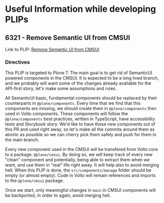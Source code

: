 # Useful Information while developing PLIPs

## 6321 - Remove Semantic UI from CMSUI

Link to PLIP: [Remove Semantic UI from CMSUI](https://github.com/plone/volto/issues/6321)

### Directives

This PLIP is targeted to Plone 7.
The main goal is to get rid of SemanticUI powered components in the CMSUI.
It is expected to be a long lived branch, and we probably will want some of the changes already available for the API-first story, let's make some assumptions and rules.

All SemanticUI basic, fundamental components should be replaced by their counterparts in `@plone/components`.
Every time that we find that this components are missing, we should create them in `@plone/components` then used in Volto components.
These components will follow the `@plone/components` best practices, written in TypeScript, have accessibility tests and Storybook story.
We'd like to have these new components out of this PR and used right away, so let's make all the commits around them as atomic as possible so we can cherry pick them safely and push for them in the main branch.

Every new component used in the CMSUI will be transfered from Volto core to a package: `@plone/cmsui`.
By doing so, we will keep track of every new "clean" component and potentially, being able to extract them when we want, and use them in "real" life right away.
It will help also to avoid merging hell.
When this PLIP is done, the `src/components/manage` folder should be empty (or almost empty).
Code in Volto will remain references and imports to the `@plone/cmsui` package.

Once we start, only meaningful changes in `main` in CMSUI components will be backported, in order to again, avoid merging hell.

